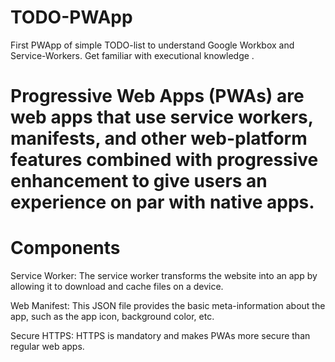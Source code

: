  # TODO-PWApp
First PWApp of simple TODO-list to understand Google Workbox and Service-Workers.
Get familiar with  executional knowledge .
# Progressive Web Apps (PWAs) are web apps that use service workers, manifests, and other web-platform features combined with progressive enhancement to give users an experience on par with native apps.
# Components
Service Worker: The service worker transforms the website into an app by allowing it to download and cache files on a device.

Web Manifest: This JSON file provides the basic meta-information about the app, such as the app icon, background color, etc.

Secure HTTPS: HTTPS is mandatory and makes PWAs more secure than regular web apps.
